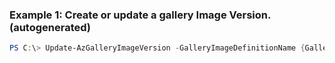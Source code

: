 ### Example 1: Create or update a gallery Image Version. (autogenerated)
```powershell
PS C:\> Update-AzGalleryImageVersion -GalleryImageDefinitionName {GalleryImageDefinitionName} -GalleryName {GalleryName} -Name {Name} -ResourceGroupName MyResourceGroup -TargetRegion {TargetRegion}
```

